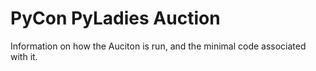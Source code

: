 # PyCon PyLadies Auction

Information on how the Auciton is run, and the minimal code associated with it.
